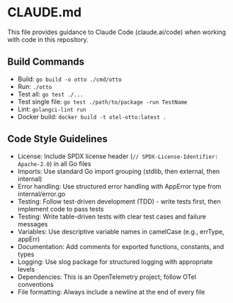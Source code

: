 # CLAUDE.md

This file provides guidance to Claude Code (claude.ai/code) when working with code in this repository.

## Build Commands
- Build: `go build -o otto ./cmd/otto`
- Run: `./otto`
- Test all: `go test ./...`
- Test single file: `go test ./path/to/package -run TestName`
- Lint: `golangci-lint run`
- Docker build: `docker build -t otel-otto:latest .`

## Code Style Guidelines
- License: Include SPDX license header (`// SPDX-License-Identifier: Apache-2.0`) in all Go files
- Imports: Use standard Go import grouping (stdlib, then external, then internal)
- Error handling: Use structured error handling with AppError type from internal/error.go
- Testing: Follow test-driven development (TDD) - write tests first, then implement code to pass tests
- Testing: Write table-driven tests with clear test cases and failure messages
- Variables: Use descriptive variable names in camelCase (e.g., errType, appErr)
- Documentation: Add comments for exported functions, constants, and types
- Logging: Use slog package for structured logging with appropriate levels
- Dependencies: This is an OpenTelemetry project; follow OTel conventions
- File formatting: Always include a newline at the end of every file
